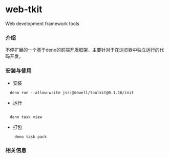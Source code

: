 # web-tkit
Web development framework tools

### 介绍

不停扩展的一个基于deno的前端开发框架，主要针对于在浏览器中独立运行的代码开发。


### 安装与使用

* 安装

```
  deno run --allow-write jsr:@dowell/toolkit@0.1.16/init
```

* 运行

```
  
  deno task view

```

* 打包

```
    deno task pack
```


### 相关信息



